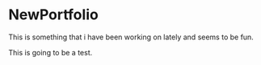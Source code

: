 # NewPortfolio
This is something that i have been working on lately and seems to be fun.

This is going to be a test.